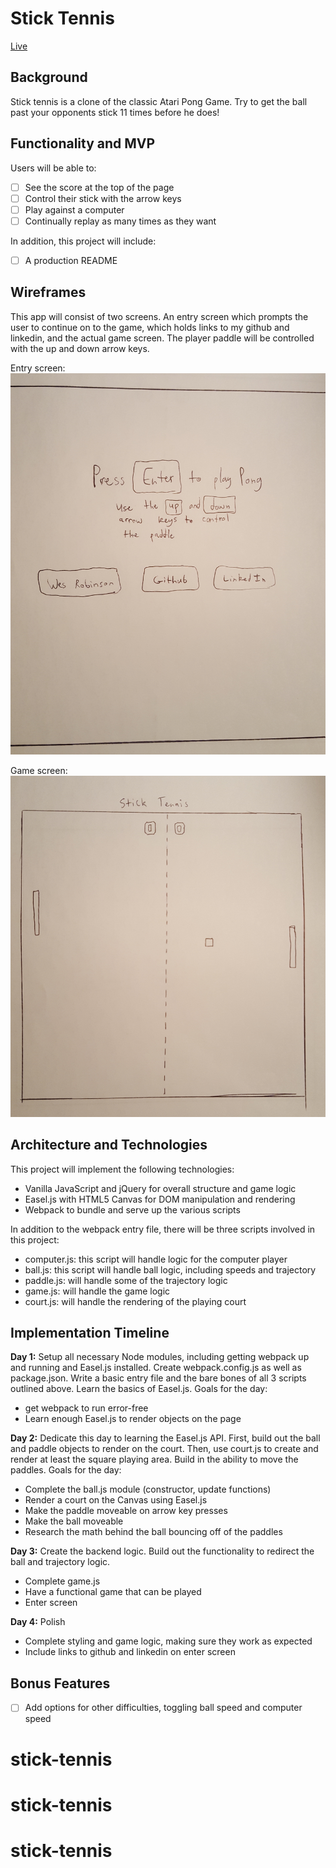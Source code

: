 # Stick Tennis

[Live](www.google.com)

## Background

Stick tennis is a clone of the classic Atari Pong Game. Try to get the ball past your opponents stick 11 times before he does!

## Functionality and MVP

Users will be able to:

* [ ] See the score at the top of the page
* [ ] Control their stick with the arrow keys
* [ ] Play against a computer
* [ ] Continually replay as many times as they want

In addition, this project will include:

* [ ] A production README

## Wireframes

This app will consist of two screens. An entry screen which prompts the user to continue on to the game, which holds links to my github and linkedin, and the actual game screen. The player paddle will be controlled with the up and down arrow keys.

Entry screen:
![Alt text](assets/entry_screen.jpg)

Game screen:
![Alt text](assets/game_screen.jpg)

## Architecture and Technologies

This project will implement the following technologies:

- Vanilla JavaScript and jQuery for overall structure and game logic
- Easel.js with HTML5 Canvas for DOM manipulation and rendering
- Webpack to bundle and serve up the various scripts

In addition to the webpack entry file, there will be three scripts involved in this project:

- computer.js: this script will handle logic for the computer player
- ball.js: this script will handle ball logic, including speeds and trajectory
- paddle.js: will handle some of the trajectory logic
- game.js: will handle the game logic
- court.js: will handle the rendering of the playing court

## Implementation Timeline

**Day 1:** Setup all necessary Node modules, including getting webpack up and running and Easel.js installed. Create webpack.config.js as well as package.json. Write a basic entry file and the bare bones of all 3 scripts outlined above. Learn the basics of Easel.js. Goals for the day:

- get webpack to run error-free
- Learn enough Easel.js to render objects on the page

**Day 2:** Dedicate this day to learning the Easel.js API. First, build out the ball and paddle objects to render on the court. Then, use court.js to create and render at least the square playing area. Build in the ability to move the paddles. Goals for the day:

- Complete the ball.js module (constructor, update functions)
- Render a court on the Canvas using Easel.js
- Make the paddle moveable on arrow key presses
- Make the ball moveable
- Research the math behind the ball bouncing off of the paddles

**Day 3:** Create the backend logic.  Build out the functionality to redirect the ball and trajectory logic.

- Complete game.js
- Have a functional game that can be played
- Enter screen

**Day 4:** Polish
- Complete styling and game logic, making sure they work as expected
- Include links to github and linkedin on enter screen

## Bonus Features

* [ ] Add options for other difficulties, toggling ball speed and computer speed
# stick-tennis
# stick-tennis
# stick-tennis
